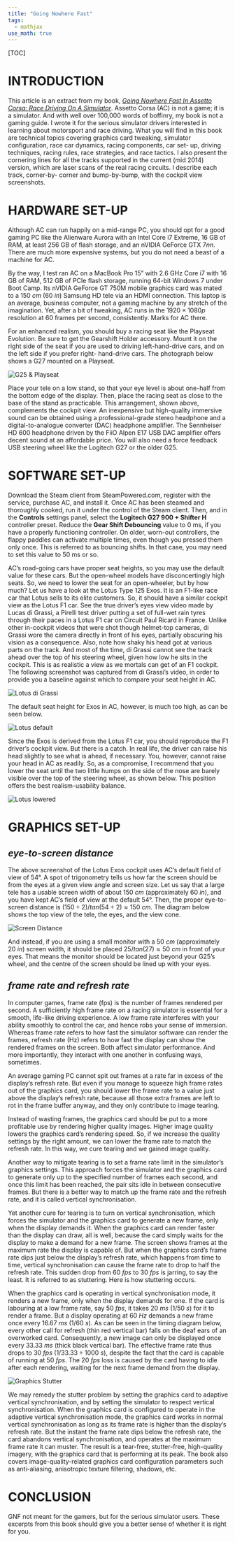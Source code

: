 ```yaml
---
title: "Going Nowhere Fast"
tags:
  - mathjax
use_math: true
---
```


[TOC]

# INTRODUCTION

This article is an extract from my book, *[Going Nowhere Fast In Assetto Corsa: Race Driving On A Simulator](https://www.amazon.com/Going-Nowhere-Assetto-Corsa-2018-01-20-ebook/dp/B00NS918M4/ref=sr_1_4?keywords=amen+zwa&qid=1637678617&qsid=139-4891948-0624130&sr=8-4&sres=B00WNBY3AW%2CB00FRJRAWA%2CB00RJL1GUQ%2CB00NS918M4%2CB007O48QTC%2CB0085P197A%2CB078MFL33P%2CB009Z2H91W%2CB08Q77JRMC%2CB00OFWFV12%2CB075T4VS5F%2CB075T7HYR5%2CB00DJUK8HS%2CB07XYHLQ9C%2CB086PHR52V%2CB075T6BVGZ)*. Assetto Corsa (AC) is not a game; it is a simulator. And with well over 100,000 words of boffinry, my book is not a gaming guide. I wrote it for the serious simulator drivers interested in learning about motorsport and race driving. What you will find in this book are technical topics covering graphics card tweaking, simulator configuration, race car dynamics, racing components, car set- up, driving techniques, racing rules, race strategies, and race tactics. I also present the cornering lines for all the tracks supported in the current (mid 2014) version, which are laser scans of the real racing circuits. I describe each track, corner-by- corner and bump-by-bump, with the cockpit view screenshots.

# HARDWARE SET-UP

Although AC can run happily on a mid-range PC, you should opt for a good gaming PC like the Alienware Aurora with an Intel Core i7 Extreme, 16 GB of RAM, at least 256 GB of flash storage, and an nVIDIA GeForce GTX 7*nn*. There are much more expensive systems, but you do not need a beast of a machine for AC.

By the way, I test ran AC on a MacBook Pro 15” with 2.6 GHz Core i7 with 16 GB of RAM, 512 GB of PCIe flash storage, running 64-bit Windows 7 under Boot Camp. Its nVIDIA GeForce GT 750M mobile graphics card was mated to a $150\ cm$ ($60\ in$) Samsung HD tele via an HDMI connection. This laptop is an average, business computer, not a gaming machine by any stretch of the imagination. Yet, after a bit of tweaking, AC runs in the $1920 × 1080p$ resolution at $60$ frames per second, consistently. Marks for AC there.

For an enhanced realism, you should buy a racing seat like the Playseat Evolution. Be sure to get the Gearshift Holder accessory. Mount it on the right side of the seat if you are used to driving left-hand-drive cars, and on the left side if you prefer right- hand-drive cars. The photograph⁠ below shows a G27 mounted on a Playseat.

![G25 & Playseat](../figures/G25-Playseat.jpg)

Place your tele on a low stand, so that your eye level is about one-half from the bottom edge of the display. Then, place the racing seat as close to the base of the stand as practicable. This arrangement, shown above, complements the cockpit view. An inexpensive but high-quality immersive sound can be obtained using a professional-grade stereo headphone and a digital-to-analogue converter (DAC) headphone amplifier. The Sennheiser HD 600 headphone driven by the FiiO Alpen E17 USB DAC amplifier offers decent sound at an affordable price. You will also need a force feedback USB steering wheel like the Logitech G27 or the older G25.

# SOFTWARE SET-UP

Download the Steam client from SteamPowered.com, register with the service, purchase AC, and install it. Once AC has been steamed and thoroughly cooked, run it under the control of the Steam client. Then, and in the **Controls** settings panel, select the **Logitech G27 900 + Shifter H** controller preset. Reduce the **Gear Shift Debouncing** value to 0 ms, if you have a properly functioning controller. On older, worn-out controllers, the flappy paddles can activate multiple times, even though you pressed them only once. This is referred to as bouncing shifts. In that case, you may need to set this value to 50 ms or so.

AC’s road-going cars have proper seat heights, so you may use the default value for these cars. But the open-wheel models have disconcertingly high seats. So, we need to lower the seat for an open-wheeler, but by how much? Let us have a look at the Lotus Type 125 Exos. It is an F1-like race car that Lotus sells to its elite customers. So, it should have a similar cockpit view as the Lotus F1 car. See the true driver’s eyes view video made by Lucas di Grassi, a Pirelli test driver putting a set of full-wet rain tyres through their paces in a Lotus F1 car on Circuit Paul Ricard in France. Unlike other in-cockpit videos that were shot though helmet-top cameras, di Grassi wore the camera directly in front of his eyes, partially obscuring his vision as a consequence. Also, note how shaky his head got at various parts on the track. And most of the time, di Grassi cannot see the track ahead over the top of his steering wheel, given how low he sits in the cockpit. This is as realistic a view as we mortals can get of an F1 cockpit. The following screenshot⁠ was captured from di Grassi’s video, in order to provide you a baseline against which to compare your seat height in AC.

![Lotus di Grassi](../figures/viewLotus-diGrassi.jpg)

The default seat height for Exos in AC, however, is much too high, as can be seen below.

![Lotus default](../figures/viewExosdefault.jpg)

Since the Exos is derived from the Lotus F1 car, you should reproduce the F1 driver’s cockpit view. But there is a catch. In real life, the driver can raise his head slightly to see what is ahead, if necessary. You, however, cannot raise your head in AC as readily. So, as a compromise, I recommend that you lower the seat until the two little humps on the side of the nose are barely visible over the top of the steering wheel, as shown below. This position offers the best realism-usability balance.

![Lotus lowered](../figures/viewExoslowered.jpg)

# GRAPHICS SET-UP

## *eye-to-screen distance*

The above screenshot of the Lotus Exos cockpit uses AC’s default field of view of $54°$. A spot of trigonometry tells us how far the screen should be from the eyes at a given view angle and screen size. Let us say that a large tele has a usable screen width of about $150\ cm$ (approximately $60\ in$), and you have kept AC’s field of view at the default $54°$. Then, the proper eye-to-screen distance is $(150 ÷ 2) / tan(54 ÷ 2) \approx 150\ cm$. The diagram below shows the top view of the tele, the eyes, and the view cone.

![Screen Distance](../figures/graphicsScreenDistance.jpg)

And instead, if you are using a small monitor with a $50\ cm$ (approximately $20\ in$) screen width, it should be placed $25 / tan(27) \approx 50\ cm$ in front of your eyes. That means the monitor should be located just beyond your G25’s wheel, and the centre of the screen should be lined up with your eyes.

## *frame rate and refresh rate*

In computer games, frame rate (fps) is the number of frames rendered per second. A sufficiently high frame rate on a racing simulator is essential for a smooth, life-like driving experience. A low frame rate interferes with your ability smoothly to control the car, and hence robs your sense of immersion. Whereas frame rate refers to how fast the simulator software can render the frames, refresh rate (Hz) refers to how fast the display can show the rendered frames on the screen. Both affect simulator performance. And more importantly, they interact with one another in confusing ways, sometimes.

An average gaming PC cannot spit out frames at a rate far in excess of the display’s refresh rate. But even if you manage to squeeze high frame rates out of the graphics card, you should lower the frame rate to a value just above the display’s refresh rate, because all those extra frames are left to rot in the frame buffer anyway, and they only contribute to image tearing.

Instead of wasting frames, the graphics card should be put to a more profitable use by rendering higher quality images. Higher image quality lowers the graphics card’s rendering speed. So, if we increase the quality settings by the right amount, we can lower the frame rate to match the refresh rate. In this way, we cure tearing and we gained image quality.

Another way to mitigate tearing is to set a frame rate limit in the simulator’s graphics settings. This approach forces the simulator and the graphics card to generate only up to the specified number of frames each second, and once this limit has been reached, the pair sits idle in between consecutive frames. But there is a better way to match up the frame rate and the refresh rate, and it is called vertical synchronisation.

Yet another cure for tearing is to turn on vertical synchronisation, which forces the simulator and the graphics card to generate a new frame, only when the display demands it. When the graphics card can render faster than the display can draw, all is well, because the card simply waits for the display to make a demand for a new frame. The screen shows frames at the maximum rate the display is capable of. But when the graphics card’s frame rate dips just below the display’s refresh rate, which happens from time to time, vertical synchronisation can cause the frame rate to drop to half the refresh rate. This sudden drop from $60\ fps$ to $30\ fps$ is jarring, to say the least. It is referred to as stuttering. Here is how stuttering occurs.

When the graphics card is operating in vertical synchronisation mode, it renders a new frame, only when the display demands for one. If the card is labouring at a low frame rate, say $50\ fps$, it takes $20\ ms$ ($1 / 50\ s$) for it to render a frame. But a display operating at $60\ Hz$ demands a new frame once every $16.67\ ms$ ($1 / 60\ s$). As can be seen in the timing diagram below, every other call for refresh (thin red vertical bar) falls on the deaf ears of an overworked card. Consequently, a new image can only be displayed once every $33.33\ ms$ (thick black vertical bar). The effective frame rate thus drops to $30\ fps$ ($1 / 33.33 ÷ 1000\ s$), despite the fact that the card is capable of running at $50\ fps$. The $20\ fps$ loss is caused by the card having to idle after each rendering, waiting for the next frame demand from the display.

![Graphics Stutter](../figures/graphicsStutter.jpg)

We may remedy the stutter problem by setting the graphics card to adaptive vertical synchronisation, and by setting the simulator to respect vertical synchronisation. When the graphics card is configured to operate in the adaptive vertical synchronisation mode, the graphics card works in normal vertical synchronisation as long as its frame rate is higher than the display’s refresh rate. But the instant the frame rate dips below the refresh rate, the card abandons vertical synchronisation, and operates at the maximum frame rate it can muster. The result is a tear-free, stutter-free, high-quality imagery, with the graphics card that is performing at its peak. The book also covers image-quality-related graphics card configuration parameters such as anti-aliasing, anisotropic texture filtering, shadows, etc.

# CONCLUSION

GNF not meant for the gamers, but for the serious simulator users. These excerpts from this book should give you a better sense of whether it is right for you.
